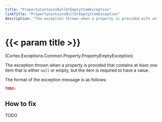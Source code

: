 ```yaml
---
title: "PropertyContainsNullOrEmptyItemException"
linkTitle: "PropertyContainsNullOrEmptyItemException"
description: "The exception thrown when a property is provided with an empty value, but a value is required."
---
```


# {{< param title >}}

<p class="namespace">(Cortex.Exceptions.Common.Property.PropertyEmptyException)</p>

The exception thrown when a property is provided that contains at least one item that is either `null` or empty, but the item is required to have a value.

The format of the exception message is as follows:  

```json
TODO: 
```

## How to fix

TODO
